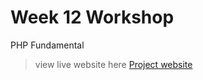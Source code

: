 # Week 12 Workshop

PHP Fundamental
>view live website here [Project website](http://se412-tuymove.azurewebsites.net/week12.workshop/)

